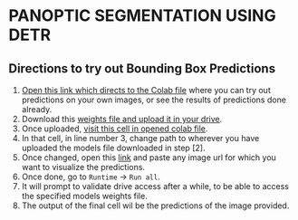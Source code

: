 # PANOPTIC SEGMENTATION USING DETR

## Directions to try out Bounding Box Predictions
1. [Open this link which directs to the Colab file](https://colab.research.google.com/drive/15O413og2oirRTu2zIwqKYb0GeMhUo8BQ?usp=sharing) where you can try out predictions on your own images, or see the results of predictions done already.
2. Download this [weights file and upload it in your drive](https://drive.google.com/file/d/1K_sIyMr-qzKgnBUSK4CV_2bhU0m5sBik/view?usp=sharing).
3. Once uploaded, [visit this cell in opened colab file](https://colab.research.google.com/drive/15O413og2oirRTu2zIwqKYb0GeMhUo8BQ?authuser=1#scrollTo=5NaMGhGfwg0C&line=1&uniqifier=1).
4. In that cell, in line number 3, change path to wherever you have uploaded the models file downloaded in step [2].
5. Once changed, open this [link](https://colab.research.google.com/drive/15O413og2oirRTu2zIwqKYb0GeMhUo8BQ?authuser=1#scrollTo=U_wDp99daNb1&line=21&uniqifier=1) and paste any image url for which you want to visualize the predictions.
6. Once done, go to `Runtime` -> `Run all`.
7. It will prompt to validate drive access after a while, to be able to access the specified models weights file.
8. The output of the final cell wil be the predictions of the image provided.
